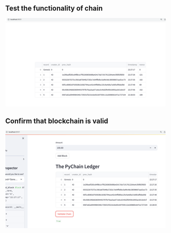 ## Test the functionality of chain

![Blockchain Several Blocks](https://github.com/eyva19/Blockchain/blob/main/Images/Blockchain_Several_Blocks.png)

## Confirm that blockchain is valid

![Validation](https://github.com/eyva19/Blockchain/blob/main/Images/Validation.png)
